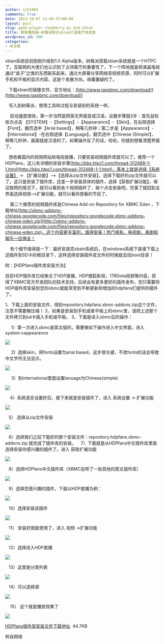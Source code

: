 ```yaml
---
author: xjh1994
comments: true
date: 2013-10-07 11:40:57+00:00
layout: post
slug: geek-player-raspberry-pi-and-xbian
title: 极客播放器—树莓派联合xbian打造客厅电视盒
wordpress_id: 500
categories:
- 未分类
---
```


xbian系统目前刚刚升级到1.0 Alpha版本，树莓派搭载xbian系统就是一个HTPC了。互联网的大佬们也认识到了占领客厅的重要性了，下一个阵地就是把液晶电视通过“盒子”之类的东西联系起来，通过大屏幕分享网络音视频资源、同时可以扩展手机和平板的显示内容，这是个发展方向，毋庸置疑的了。

   下载xbian的镜像文件，官方地址：[http://www.raspbmc.com/download/](http://www.raspbmc.com/download/)

   写入到树莓派，使用工具和过程与安装别的系统一样。

    启动速度很快，第一步当然是把英文界面变成汉语，设置步骤就2步：首先鼠标依次点击 【SYSTEM】-【Settings】-【Appearance】-【Skin】，在右侧选择【Font】，翻页选中【Arial based】，稍等几秒钟；第二步是【Appearance】-【International】-在右侧选择【Language】，翻页选中【Chinese (Simple)】，稍等几秒钟，画面就是汉语的了。如果操作反了的话，哈哈，你就别想看清楚界面了。

   想收看国内的视频网站和电视直播，只要安装视频插件库就可以了。推荐一个HDPfans，这儿有详细的安装步骤[http://bbs.htpc1.com/thread-312488-1-1.html](http://bbs.htpc1.com/thread-312488-1-1.html)，基本上就是选择【系统设置】 -> 【扩展功能】-->【选择从zip文件安装】，选择下载好的zip文件就可以了。这只是安装了插件库，还差一步安装具体的插件，选择【获取扩展功能】，保证联网的情况下，就可以看到各个视频插件了，挨个点击安装吧。完事了就回到主界面选择视频-->扩展功能，就可以看你想看的节目了。

    第二个推荐的视频插件库是Chinese Add-on Repository for XBMC Eden ，下载地址[http://xbmc-addons-chinese.googlecode.com/files/repository.googlecode.xbmc-addons-chinese-eden.zip](http://xbmc-addons-chinese.googlecode.com/files/repository.googlecode.xbmc-addons-chinese-eden.zip)，这个内容更丰富的。值得安装！热门电影、电视剧、美剧和娱乐一应俱全！

    有个细节值得提一下：最好安装完xbain系统后，在windows系统下直接下载上述插件到SD卡的根目录下，这样选择安装插件库文件的时候就去找boot目录！

附：【HDPfans插件库安装方法】

目前HDP插件库已经聚合了HDP直播，HDP搜狐影视，178Dota视频等内容，获得了XBMC官方开发团队的技术支持，后续会有更多更好的插件发布，您只需要将HDP插件库安装到您的xbmc就能享受到不断更新和增加的hdpfans们提供的插件了。

1、下载上面的安装文件，得到repository.hdpfans.xbmc-addons.zip这个文件，注意不需要解压缩！
2、如果是安装到手机或者平板上的xbmc里，请把上述那个文件拷贝到sd卡插入手机或平板。
3、下面是进入xbmc后的操作：

     1）第一次进入xbmc是英文版的，需要做如下操作进入中文界面，进入system->appearance

![](http://www.hdpfans.com/data/attachment/forum/201302/16/164400ug2dqqdzkgww2sqs.jpg.thumb.jpg)

     2)  选择skin，把fonts设置为arial based，这步很关键，不改fonts的话会导致中文字符无法显示。

![](http://www.hdpfans.com/data/attachment/forum/201302/16/164401asny7ysb8qmdqfsz.jpg.thumb.jpg)

     3）到international里面设置lanuage为Chinese(simple)

![](http://www.hdpfans.com/data/attachment/forum/201302/16/164402sw44kqpwp3pb4p49.jpg.thumb.jpg)

    4）系统语言设置好后，接下来就是安装插件了，进入 系统设置 -> 扩展功能

![](http://www.hdpfans.com/data/attachment/forum/201302/16/164403kd4suu0h4dta0kda.jpg.thumb.jpg)

   5） 选择从zip文件安装

![](http://www.hdpfans.com/data/attachment/forum/201302/16/1644040oidvp8sjsgj803y.jpg.thumb.jpg)

   6）选择我们之前下载好的那个安装文件：repository.hdpfans.xbmc-addons.zip 就完成了插件库的安装。
   7）下面就是从HDPfans中文插件库里面选择安装你感兴趣的插件了。进入 获取扩展功能

![](http://www.hdpfans.com/data/attachment/forum/201302/16/1644049d0wwl9axdk66wen.jpg.thumb.jpg)

   8）选择HDPfans中文插件库（XBMC自带了一些其他的英文插件库）

![](http://www.hdpfans.com/data/attachment/forum/201302/16/164405aia3j1334b4o3dbc.jpg.thumb.jpg)

   9）选择您感兴趣的插件，下面以HDP直播为例：

![](http://www.hdpfans.com/data/attachment/forum/201302/16/164406rhdzk4xhcnvgntqg.jpg.thumb.jpg)

   10）选择安装该插件

![](http://www.hdpfans.com/data/attachment/forum/201302/16/164407fsii1o0ojiwwpwg1.jpg.thumb.jpg)

   11） 安装好就能使用了，进入 视频 ->扩展功能

![](http://www.hdpfans.com/data/attachment/forum/201302/16/164408rvbqo6ouzwoljwte.jpg.thumb.jpg)

   12）选择进入HDP直播

![](http://www.hdpfans.com/data/attachment/forum/201302/16/164409nw3ortj0m08rrphn.jpg.thumb.jpg)

   13）这里是分类列表

![](http://www.hdpfans.com/data/attachment/forum/201302/16/164409k08pncprcouunar8.jpg.thumb.jpg)

   14）可以选择源

![](http://www.hdpfans.com/data/attachment/forum/201302/16/164410y39vay4xvby1y4yg.jpg.thumb.jpg)

    15） 这个就是播放效果了

![](http://www.hdpfans.com/data/attachment/forum/201302/16/164359oqbsmkmocc9qgkbn.jpg.thumb.jpg)

[HDPfans插件库安装文件下载地址](http://xbmc.hdpfans.com/repository.hdpfans.xbmc-addons.zip )  44.7KB

转自网络
